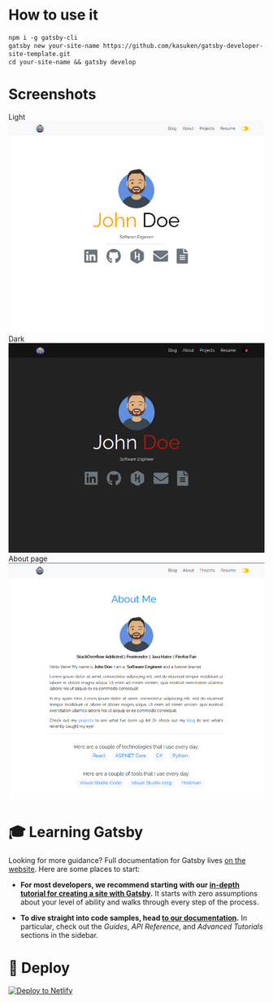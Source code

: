 # How to use it

```
npm i -g gatsby-cli
gatsby new your-site-name https://github.com/kasuken/gatsby-developer-site-template.git
cd your-site-name && gatsby develop
```

# Screenshots
Light
![Light](./assets/Screen1.png)
Dark
![Dark](./assets/Screen2.png)
About page
![About](./assets/Screen3.png)

# 🎓 Learning Gatsby

Looking for more guidance? Full documentation for Gatsby lives [on the website](https://www.gatsbyjs.org/). Here are some places to start:

- **For most developers, we recommend starting with our [in-depth tutorial for creating a site with Gatsby](https://www.gatsbyjs.org/tutorial/).** It starts with zero assumptions about your level of ability and walks through every step of the process.

- **To dive straight into code samples, head [to our documentation](https://www.gatsbyjs.org/docs/).** In particular, check out the _Guides_, _API Reference_, and _Advanced Tutorials_ sections in the sidebar.

# 💫 Deploy

[![Deploy to Netlify](https://www.netlify.com/img/deploy/button.svg)](https://app.netlify.com/start/deploy?repository=https://github.com/kasuken/gatsby-developer-site-template)
